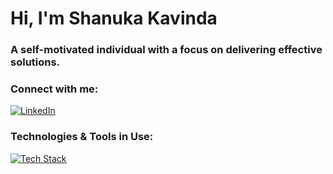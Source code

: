 <h1>Hi, I'm Shanuka Kavinda</h1>
<h3>A self-motivated individual with a focus on delivering effective solutions.</h3>

<h3 align="left">Connect with me:</h3>
<p align="left">
  <a href="https://linkedin.com/in/shanukafd" target="_blank">
    <img src="https://skillicons.dev/icons?i=linkedin" alt="LinkedIn">
  </a>
</p>

<h3 align="left">Technologies & Tools in Use: </h3>
<p align="left">
  <a href="https://skillicons.dev">
    <img src="https://skillicons.dev/icons?i=js,py,flask,java,spring,jest,postgresql,docker,css,html,linux,vscode,intellij,postman" alt="Tech Stack">
  </a>
</p>

